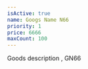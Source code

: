 ```yaml
---
isActive: true
name: Googs Name N66
priority: 1
price: 6666
maxCount: 100
---
```


Goods description , GN66